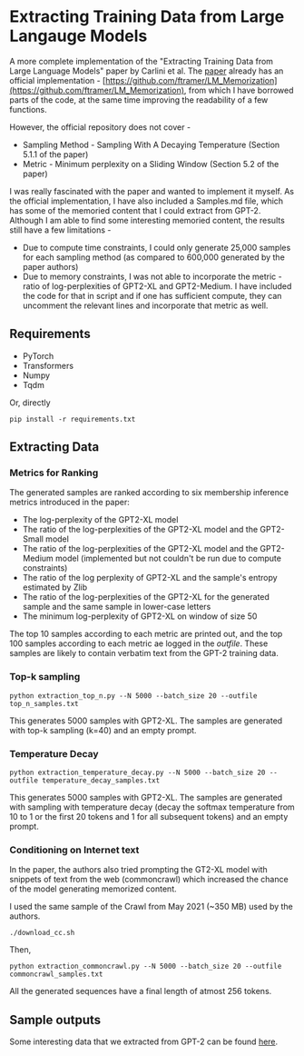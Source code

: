# Extracting Training Data from Large Langauge Models

A more complete implementation of the "Extracting Training Data from Large Language Models" paper by Carlini et al. The [paper](https://arxiv.org/abs/2012.07805) already has an official implementation - [https://github.com/ftramer/LM_Memorization](https://github.com/ftramer/LM_Memorization), from which I have borrowed parts of the code, at the same time improving the readability of a few functions.

However, the official repository does not cover - 
- Sampling Method - Sampling With A Decaying Temperature (Section 5.1.1 of the paper)
- Metric - Minimum perplexity on a Sliding Window (Section 5.2 of the paper)

I was really fascinated with the paper and wanted to implement it myself. As the official implementation, I have also included a Samples.md file, which has some of the memoried content that I could extract from GPT-2. Although I am able to find some interesting memoried content, the results still have a few limitations -

- Due to compute time constraints, I could only generate 25,000 samples for each sampling method (as compared to 600,000 generated by the paper authors)
- Due to memory constraints, I was not able to incorporate the metric - ratio of log-perplexities of GPT2-XL and GPT2-Medium. I have included the code for that in script and if one has sufficient compute, they can uncomment the relevant lines and incorporate that metric as well.

## Requirements

* PyTorch 
* Transformers
* Numpy
* Tqdm

Or, directly 

`pip install -r requirements.txt`

## Extracting Data

### Metrics for Ranking

The generated samples are ranked according to six membership inference metrics introduced in the paper:

- The log-perplexity of the GPT2-XL model
- The ratio of the log-perplexities of the GPT2-XL model and the GPT2-Small model
- The ratio of the log-perplexities of the GPT2-XL model and the GPT2-Medium model (implemented but not couldn't be run due to compute constraints)
- The ratio of the log perplexity of GPT2-XL and the sample's entropy estimated by Zlib
- The ratio of the log-perplexities of the GPT2-XL for the generated sample and the same sample in lower-case letters
- The minimum log-perplexity of GPT2-XL on window of size 50

The top 10 samples according to each metric are printed out, and the top 100 samples according to each metric ae logged in the *outfile*. These samples are likely to contain verbatim text from the GPT-2 training data.


### Top-k sampling

```
python extraction_top_n.py --N 5000 --batch_size 20 --outfile top_n_samples.txt
```

This generates 5000 samples with GPT2-XL. The samples are generated with top-k sampling (k=40) and an empty prompt.

### Temperature Decay

```
python extraction_temperature_decay.py --N 5000 --batch_size 20 --outfile temperature_decay_samples.txt
```

This generates 5000 samples with GPT2-XL. The samples are generated with sampling with temperature decay (decay the softmax temperature from 10 to 1 or the first 20 tokens and 1 for all subsequent tokens) and an empty prompt.

### Conditioning on Internet text

In the paper, the authors also tried prompting the GT2-XL model with snippets of text from the web (commoncrawl) which increased the chance of the model generating memorized content.

I used the same sample of the Crawl from May 2021 (~350 MB) used by the authors.

```
./download_cc.sh
```

Then,

```
python extraction_commoncrawl.py --N 5000 --batch_size 20 --outfile commoncrawl_samples.txt
```

All the generated sequences have a final length of atmost 256 tokens.

## Sample outputs

Some interesting data that we extracted from GPT-2 can be found [here](Samples.md).

